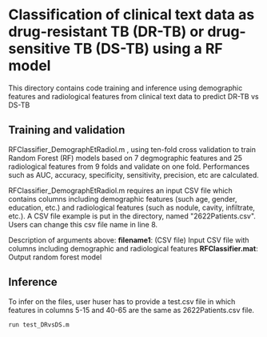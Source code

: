 # Classification of clinical text data as drug-resistant TB (DR-TB) or drug-sensitive TB (DS-TB) using a RF model
This directory contains code training and inference using demographic features and radiological features from clinical text data to predict DR-TB vs DS-TB

## Training and validation
RFClassifier_DemographEtRadiol.m , using ten-fold cross validation to train Random Forest (RF) models based on 7 degmographic features and 25 radiological features from 9 folds and validate on one fold. Performances such as AUC, accuracy, specificity, sensitivity, precision, etc are calculated.

RFClassifier_DemographEtRadiol.m requires an input CSV file which contains columns including demographic features (such age, gender, education, etc.) and radiological features (such as nodule, cavity, infiltrate, etc.). A CSV file example is put in the directory, named "2622Patients.csv". Users can change this csv file name in line 8.

Description of arguments above:
**filename1**: (CSV file) Input CSV file with columns including demographic and radiological features
**RFClassifier.mat**: Output random forest model

## Inference

To infer on the files, user huser has to provide a test.csv file in which features in columns 5-15 and 40-65 are the same as 2622Patients.csv file.

```
run test_DRvsDS.m
```
